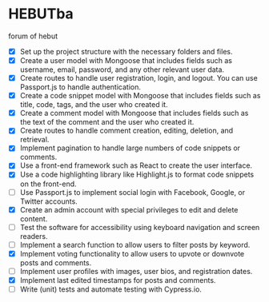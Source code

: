 # HEBUTba

forum of hebut


- [x] Set up the project structure with the necessary folders and files.
- [x] Create a user model with Mongoose that includes fields such as username, email, password, and any other relevant user data.
- [x] Create routes to handle user registration, login, and logout. You can use Passport.js to handle authentication.
- [x] Create a code snippet model with Mongoose that includes fields such as title, code, tags, and the user who created it.
- [x] Create a comment model with Mongoose that includes fields such as the text of the comment and the user who created it.
- [x] Create routes to handle comment creation, editing, deletion, and retrieval.
- [x] Implement pagination to handle large numbers of code snippets or comments.
- [x] Use a front-end framework such as React to create the user interface.
- [x] Use a code highlighting library like Highlight.js to format code snippets on the front-end.
- [ ] Use Passport.js to implement social login with Facebook, Google, or Twitter accounts.
- [x] Create an admin account with special privileges to edit and delete content.
- [ ] Test the software for accessibility using keyboard navigation and screen readers.
- [ ] Implement a search function to allow users to filter posts by keyword.
- [x] Implement voting functionality to allow users to upvote or downvote posts and comments.
- [ ] Implement user profiles with images, user bios, and registration dates.
- [x] Implement last edited timestamps for posts and comments.
- [ ] Write (unit) tests and automate testing with Cypress.io.

